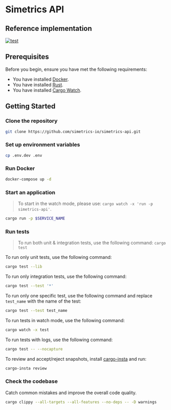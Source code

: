 # Simetrics API

## Reference implementation

[![test](https://github.com/simetrics-io/simetrics-api/actions/workflows/test.yml/badge.svg)](https://github.com/simetrics-io/simetrics-api/actions/workflows/test.yml)

## Prerequisites

Before you begin, ensure you have met the following requirements:

- You have installed [Docker](https://www.docker.com/).
- You have installed [Rust](https://doc.rust-lang.org/cargo/getting-started/installation.html).
- You have installed [Cargo Watch](https://crates.io/crates/cargo-watch).

## Getting Started

### Clone the repository

```bash
git clone https://github.com/simetrics-io/simetrics-api.git
```

### Set up environment variables

```bash
cp .env.dev .env
```

### Run Docker

```bash
docker-compose up -d
```

### Start an application

> To start in the watch mode, please use: `cargo watch -x 'run -p simetrics-api'`.

```bash
cargo run -p $SERVICE_NAME
```

### Run tests

> To run both unit & integration tests, use the following command: `cargo test`

To run only unit tests, use the following command:

```bash
cargo test --lib
```

To run only integration tests, use the following command:

```bash
cargo test --test '*'
```

To run only one specific test, use the following command and replace `test_name` with the name of the test:

```bash
cargo test --test test_name
```

To run tests in watch mode, use the following command:

```bash
cargo watch -x test
```

To run tests with logs, use the following command:

```bash
cargo test -- --nocapture
```

To review and accept/reject snapshots, install [cargo-insta](https://crates.io/crates/cargo-insta) and run:

```bash
cargo-insta review
```

### Check the codebase

Catch common mistakes and improve the overall code quality.

```bash
cargo clippy --all-targets --all-features --no-deps -- -D warnings
```
